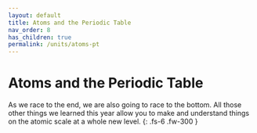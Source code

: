 ```yaml
---
layout: default
title: Atoms and the Periodic Table
nav_order: 8
has_children: true
permalink: /units/atoms-pt
---
```


# Atoms and the Periodic Table
As we race to the end, we are also going to race to the bottom.
All those other things we learned this year allow you to make and understand things on the atomic scale at a whole new level.
{: .fs-6 .fw-300 }
